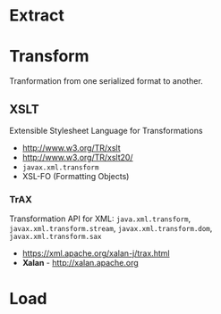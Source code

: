 # Extract

# Transform
Tranformation from one serialized format to another.

## XSLT
Extensible Stylesheet Language for Transformations 
- http://www.w3.org/TR/xslt
- http://www.w3.org/TR/xslt20/
- `javax.xml.transform`
- XSL-FO (Formatting Objects)

### TrAX 
Transformation API for XML: `java.xml.transform`, `javax.xml.transform.stream`, `javax.xml.transform.dom`, `javax.xml.transform.sax`
- https://xml.apache.org/xalan-j/trax.html
- **Xalan** - http://xalan.apache.org

# Load
